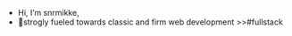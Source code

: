 -  Hi, I’m snrmikke,
- 🌱strogly fueled towards classic and firm web development >>#fullstack 



<!---
snrmikke/snrmikke is a ✨ special ✨ repository because its `README.md` (this file) appears on your GitHub profile.
You can click the Preview link to take a look at your changes.
--->
